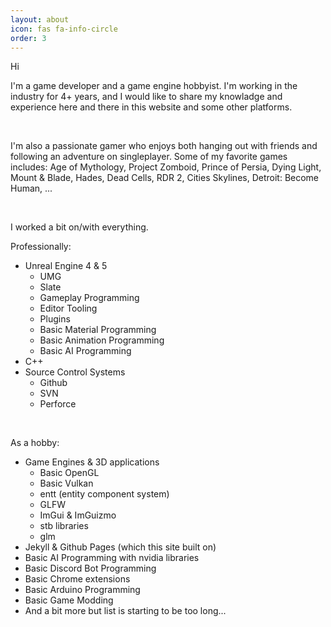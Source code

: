 ```yaml
---
layout: about
icon: fas fa-info-circle
order: 3
---
```


Hi &nbsp; <i class="fa-solid fa-hand" style="color: #fff700;"></i>

I'm a game developer and a game engine hobbyist. I'm working in the industry for 4+ years, and I would like to share my knowladge and experience here and there in this website and some other platforms.

<br />

I'm also a passionate gamer who enjoys both hanging out with friends and following an adventure on singleplayer.
Some of my favorite games includes: Age of Mythology, Project Zomboid, Prince of Persia, Dying Light, Mount & Blade, Hades, Dead Cells, RDR 2, Cities Skylines, Detroit: Become Human, ...

<br />

I worked a bit on/with everything.

Professionally:
- Unreal Engine 4 & 5
    + UMG
    + Slate
    + Gameplay Programming
    + Editor Tooling
    + Plugins
    + Basic Material Programming
    + Basic Animation Programming
    + Basic AI Programming
- C++
- Source Control Systems
    + Github
    + SVN
    + Perforce

<br />

As a hobby:
- Game Engines & 3D applications
    + Basic OpenGL
    + Basic Vulkan
    + entt (entity component system)
    + GLFW
    + ImGui & ImGuizmo
    + stb libraries
    + glm
- Jekyll & Github Pages (which this site built on)
- Basic AI Programming with nvidia libraries
- Basic Discord Bot Programming
- Basic Chrome extensions
- Basic Arduino Programming
- Basic Game Modding
- And a bit more but list is starting to be too long...
